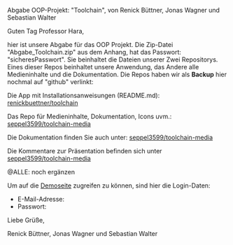 Abgabe OOP-Projekt: "Toolchain", von Renick Büttner, Jonas Wagner und Sebastian Walter



Guten Tag Professor Hara,



hier ist unsere Abgabe für das OOP Projekt. Die Zip-Datei "Abgabe_Toolchain.zip" aus dem Anhang, hat das Passwort: "sicheresPasswort".
Sie beinhaltet die Dateien unserer Zwei Repositorys. Eines dieser Repos beinhaltet unsere Anwendung, das Andere alle Medieninhalte und die Dokumentation.
Die Repos haben wir als **Backup** hier nochmal auf "github" verlinkt: 

Die App mit Installationsanweisungen (README.md): [renickbuettner/toolchain](https://github.com/renickbuettner/toolchain)

Das Repo für Medieninhalte, Dokumentation, Icons uvm.: [seppel3599/toolchain-media](https://github.com/seppel3599/toolchain-media)

Die Dokumentation finden Sie auch unter: [seppel3599/toolchain-media](https://github.com/seppel3599/toolchain-media/blob/master/documentation.md)

Die Kommentare zur Präsentation befinden sich unter [seppel3599/toolchain-media](https://github.com/seppel3599/toolchain-media/blob/master/praesentation.md)

@ALLE: noch ergänzen

Um auf die [Demoseite](https://toolchain.renick.io/) zugreifen zu können, sind hier die Login-Daten:
- E-Mail-Adresse: 
- Passwort:



Liebe Grüße,  

Renick Büttner, Jonas Wagner und Sebastian Walter
